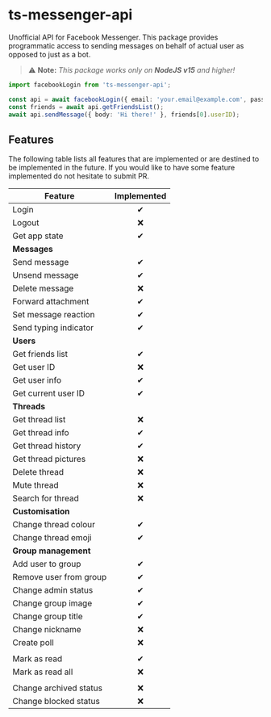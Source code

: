 # ts-messenger-api

Unofficial API for Facebook Messenger. This package provides programmatic access to sending messages on behalf of actual user as opposed to just as a bot.

> ⚠ **Note:** _This package works only on **NodeJS v15** and higher!_

```ts
import facebookLogin from 'ts-messenger-api';

const api = await facebookLogin({ email: 'your.email@example.com', password: 'your_messenger_password' }, {});
const friends = await api.getFriendsList();
await api.sendMessage({ body: 'Hi there!' }, friends[0].userID);
```

## Features

The following table lists all features that are implemented or are destined to be implemented in the future. If you would like to have some feature implemented do not hesitate to submit PR.

| Feature                | Implemented |
| ---------------------- | :---------: |
| Login                  |      ✔      |
| Logout                 |     ❌      |
| Get app state          |      ✔      |
| **Messages**           |
| Send message           |      ✔      |
| Unsend message         |      ✔      |
| Delete message         |     ❌      |
| Forward attachment     |      ✔      |
| Set message reaction   |      ✔      |
| Send typing indicator  |      ✔      |
| **Users**              |
| Get friends list       |      ✔      |
| Get user ID            |     ❌      |
| Get user info          |      ✔      |
| Get current user ID    |      ✔      |
| **Threads**            |
| Get thread list        |     ❌      |
| Get thread info        |      ✔      |
| Get thread history     |      ✔      |
| Get thread pictures    |     ❌      |
| Delete thread          |     ❌      |
| Mute thread            |     ❌      |
| Search for thread      |     ❌      |
| **Customisation**      |
| Change thread colour   |      ✔      |
| Change thread emoji    |      ✔      |
| **Group management**   |
| Add user to group      |      ✔      |
| Remove user from group |      ✔      |
| Change admin status    |      ✔      |
| Change group image     |      ✔      |
| Change group title     |      ✔      |
| Change nickname        |     ❌      |
| Create poll            |     ❌      |
|                        |
| Mark as read           |      ✔      |
| Mark as read all       |     ❌      |
|                        |
| Change archived status |     ❌      |
| Change blocked status  |     ❌      |
